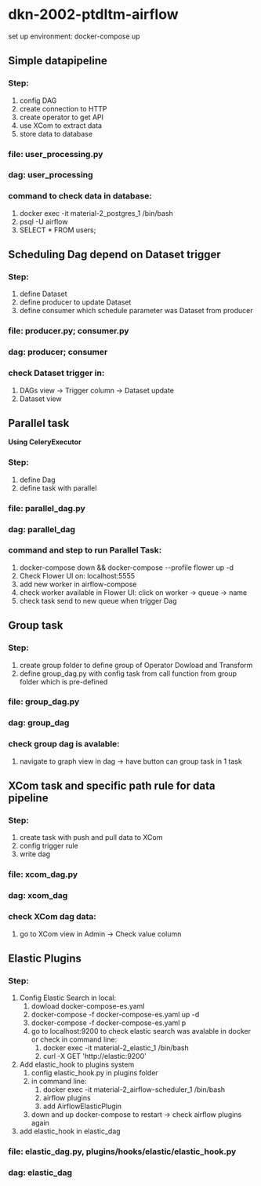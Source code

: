 # dkn-2002-ptdltm-airflow

set up environment:
docker-compose up 

## Simple datapipeline

### Step:

1. config DAG
2. create connection to HTTP
3. create operator to get API
4. use XCom to extract data
5. store data to database

### file: user_processing.py

### dag: user_processing

### command to check data in database:

1. docker exec -it material-2_postgres_1 /bin/bash
2. psql -U airflow
3. SELECT * FROM users;

## Scheduling Dag depend on Dataset trigger

### Step:

1. define Dataset
2. define producer to update Dataset
3. define consumer which schedule parameter was Dataset from producer

### file: producer.py; consumer.py

### dag: producer; consumer

### check Dataset trigger in:

1. DAGs view -> Trigger column -> Dataset update
2. Dataset view

## Parallel task

**Using CeleryExecutor**

### Step:

1. define Dag
2. define task with parallel

### file: parallel_dag.py

### dag: parallel_dag

### command and step to run Parallel Task:

1. docker-compose down && docker-compose --profile flower up -d
2. Check Flower UI on: localhost:5555
3. add new worker in airflow-compose
4. check worker available in Flower UI: click on worker -> queue -> name
5. check task send to new queue when trigger Dag

## Group task

### Step:

1. create group folder to define group of Operator Dowload and Transform
2. define group_dag.py with config task from call function from group folder which is pre-defined

### file: group_dag.py

### dag: group_dag

### check group dag is avalable:

1. navigate to graph view in dag -> have button can group task in 1 task

## XCom task and specific path rule for data pipeline

### Step:

1. create task with push and pull data to XCom
2. config trigger rule
3. write dag

### file: xcom_dag.py

### dag: xcom_dag

### check XCom dag data:

1. go to XCom view in Admin -> Check value column

## Elastic Plugins

### Step:

1. Config Elastic Search in local:
    1. dowload docker-compose-es.yaml
    2. docker-compose -f docker-compose-es.yaml up -d
    3. docker-compose -f docker-compose-es.yaml p
    4. go to localhost:9200 to check elastic search was avalable in docker or check in command line:
        1. docker exec -it material-2_elastic_1 /bin/bash
        2. curl -X GET 'http://elastic:9200'
2. Add elastic_hook to plugins system
    1. config elastic_hook.py in plugins folder
    2. in command line:
       1. docker exec -it material-2_airflow-scheduler_1 /bin/bash
       2. airflow plugins
       3. add AirflowElasticPlugin
    3. down and up docker-compose to restart -> check airflow plugins again
3. add elastic_hook in elastic_dag

### file: elastic_dag.py, plugins/hooks/elastic/elastic_hook.py

### dag: elastic_dag

